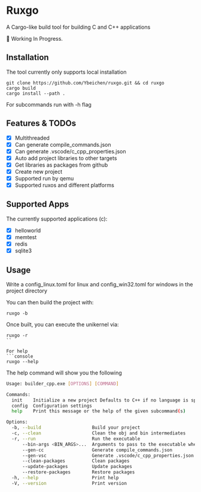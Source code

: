 # Ruxgo

A Cargo-like build tool for building C and C++ applications

🚧 Working In Progress. 

## Installation

The tool currently only supports local installation
```console
git clone https://github.com/Ybeichen/ruxgo.git && cd ruxgo
cargo build
cargo install --path .
```
For subcommands run with -h flag

## Features & TODOs

* [x] Multithreaded
* [x] Can generate compile_commands.json
* [x] Can generate .vscode/c_cpp_properties.json
* [x] Auto add project libraries to other targets
* [x] Get libraries as packages from github
* [x] Create new project
* [x] Supported run by qemu
* [x] Supported ruxos and different platforms

## Supported Apps

The currently supported applications (c):

* [x] helloworld
* [x] memtest
* [x] redis
* [x] sqlite3

## Usage

Write a config_linux.toml for linux and config_win32.toml for windows in the project directory

You can then build the project with:
```console
ruxgo -b
```

Once built, you can execute the unikernel via:
```console
ruxgo -r
``

For help
```console
ruxgo --help
```

The help command will show you the following
```sh
Usage: builder_cpp.exe [OPTIONS] [COMMAND]

Commands:
  init    Initialize a new project Defaults to C++ if no language is specified
  config  Configuration settings
  help    Print this message or the help of the given subcommand(s)

Options:
  -b, --build                   Build your project
  -c, --clean                   Clean the obj and bin intermediates
  -r, --run                     Run the executable
      --bin-args <BIN_ARGS>...  Arguments to pass to the executable when running
      --gen-cc                  Generate compile_commands.json
      --gen-vsc                 Generate .vscode/c_cpp_properties.json
      --clean-packages          Clean packages
      --update-packages         Update packages
      --restore-packages        Restore packages
  -h, --help                    Print help
  -V, --version                 Print version
```
